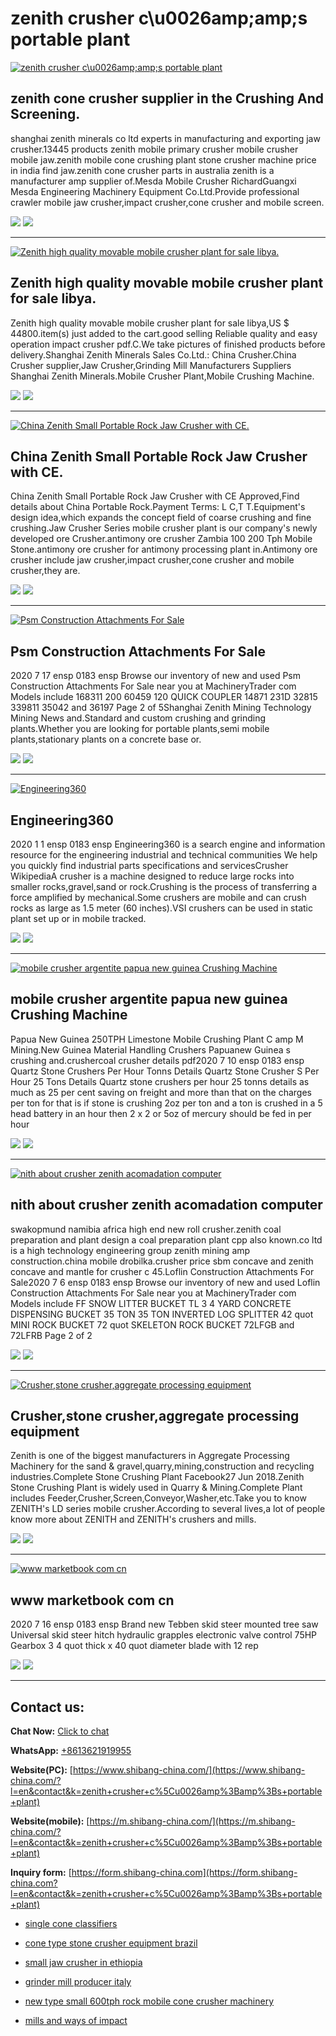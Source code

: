 # zenith crusher c\u0026amp;amp;s portable plant

<a href="https://swt.shibang-china.com/?l=en&img&k=zenith+crusher+c%5Cu0026amp%3Bamp%3Bs+portable+plant" target="_blank">![zenith crusher c\u0026amp;amp;s portable plant](http://static.shibang-china.com/all-800x300/939.jpg)</a>

## zenith cone crusher supplier in the Crushing And Screening.
shanghai zenith minerals co ltd experts in manufacturing and exporting jaw crusher.13445 products zenith mobile primary crusher mobile crusher mobile jaw.zenith mobile cone crushing plant stone crusher machine price in india find jaw.zenith cone crusher parts in australia zenith is a manufacturer amp supplier of.Mesda Mobile Crusher RichardGuangxi Mesda Engineering Machinery Equipment Co.Ltd.Provide professional crawler mobile jaw crusher,impact crusher,cone crusher and mobile screen.


<a href="https://whatsapp.shibangsoft.com/WhatsApp.php" target="_blank" title="WhatsApp">![](http://static.shibang-china.com/icon/whatsapp.png)</a> <a href="https://swt.shibang-china.com/?l=en&icon&k=zenith+crusher+c%5Cu0026amp%3Bamp%3Bs+portable+plant" target="_blank">![](http://static.shibang-china.com/icon/chat-en.png)</a>

---

<a href="https://swt.shibang-china.com/?l=en&img&k=zenith+crusher+c%5Cu0026amp%3Bamp%3Bs+portable+plant" target="_blank">![Zenith high quality movable mobile crusher plant for sale libya.](http://static.shibang-china.com/all-800x300/824.jpg)</a>

## Zenith high quality movable mobile crusher plant for sale libya.
Zenith high quality movable mobile crusher plant for sale libya,US $ 44800.item(s) just added to the cart.good selling Reliable quality and easy operation impact crusher pdf.C.We take pictures of finished products before delivery.Shanghai Zenith Minerals Sales Co.Ltd.: China Crusher.China Crusher supplier,Jaw Crusher,Grinding Mill Manufacturers Suppliers Shanghai Zenith Minerals.Mobile Crusher Plant,Mobile Crushing Machine.


<a href="https://whatsapp.shibangsoft.com/WhatsApp.php" target="_blank" title="WhatsApp">![](http://static.shibang-china.com/icon/whatsapp.png)</a> <a href="https://swt.shibang-china.com/?l=en&icon&k=zenith+crusher+c%5Cu0026amp%3Bamp%3Bs+portable+plant" target="_blank">![](http://static.shibang-china.com/icon/chat-en.png)</a>

---

<a href="https://swt.shibang-china.com/?l=en&img&k=zenith+crusher+c%5Cu0026amp%3Bamp%3Bs+portable+plant" target="_blank">![China Zenith Small Portable Rock Jaw Crusher with CE.](http://static.shibang-china.com/all-800x300/419.jpg)</a>

## China Zenith Small Portable Rock Jaw Crusher with CE.
China Zenith Small Portable Rock Jaw Crusher with CE Approved,Find details about China Portable Rock.Payment Terms: L C,T T.Equipment&#39;s design idea,which expands the concept field of coarse crushing and fine crushing.Jaw Crusher Series mobile crusher plant is our company&#39;s newly developed ore Crusher.antimony ore crusher Zambia 100 200 Tph Mobile Stone.antimony ore crusher for antimony processing plant in.Antimony ore crusher include jaw crusher,impact crusher,cone crusher and mobile crusher,they are.


<a href="https://whatsapp.shibangsoft.com/WhatsApp.php" target="_blank" title="WhatsApp">![](http://static.shibang-china.com/icon/whatsapp.png)</a> <a href="https://swt.shibang-china.com/?l=en&icon&k=zenith+crusher+c%5Cu0026amp%3Bamp%3Bs+portable+plant" target="_blank">![](http://static.shibang-china.com/icon/chat-en.png)</a>

---

<a href="https://swt.shibang-china.com/?l=en&img&k=zenith+crusher+c%5Cu0026amp%3Bamp%3Bs+portable+plant" target="_blank">![Psm Construction Attachments For Sale](http://static.shibang-china.com/all-800x300/697.jpg)</a>

## Psm Construction Attachments For Sale
2020 7 17 ensp 0183 ensp Browse our inventory of new and used Psm Construction Attachments For Sale near you at MachineryTrader com Models include 168311 200 60459 120 QUICK COUPLER 14871 231D 32815 339811 35042 and 36197 Page 2 of 5Shanghai Zenith Mining Technology Mining News and.Standard and custom crushing and grinding plants.Whether you are looking for portable plants,semi mobile plants,stationary plants on a concrete base or.


<a href="https://whatsapp.shibangsoft.com/WhatsApp.php" target="_blank" title="WhatsApp">![](http://static.shibang-china.com/icon/whatsapp.png)</a> <a href="https://swt.shibang-china.com/?l=en&icon&k=zenith+crusher+c%5Cu0026amp%3Bamp%3Bs+portable+plant" target="_blank">![](http://static.shibang-china.com/icon/chat-en.png)</a>

---

<a href="https://swt.shibang-china.com/?l=en&img&k=zenith+crusher+c%5Cu0026amp%3Bamp%3Bs+portable+plant" target="_blank">![Engineering360](http://static.shibang-china.com/all-800x300/456.jpg)</a>

## Engineering360
2020 1 1 ensp 0183 ensp Engineering360 is a search engine and information resource for the engineering industrial and technical communities We help you quickly find industrial parts specifications and servicesCrusher WikipediaA crusher is a machine designed to reduce large rocks into smaller rocks,gravel,sand or rock.Crushing is the process of transferring a force amplified by mechanical.Some crushers are mobile and can crush rocks as large as 1.5 meter (60 inches).VSI crushers can be used in static plant set up or in mobile tracked.


<a href="https://whatsapp.shibangsoft.com/WhatsApp.php" target="_blank" title="WhatsApp">![](http://static.shibang-china.com/icon/whatsapp.png)</a> <a href="https://swt.shibang-china.com/?l=en&icon&k=zenith+crusher+c%5Cu0026amp%3Bamp%3Bs+portable+plant" target="_blank">![](http://static.shibang-china.com/icon/chat-en.png)</a>

---

<a href="https://swt.shibang-china.com/?l=en&img&k=zenith+crusher+c%5Cu0026amp%3Bamp%3Bs+portable+plant" target="_blank">![mobile crusher argentite papua new guinea Crushing Machine](http://static.shibang-china.com/all-800x300/1019.jpg)</a>

## mobile crusher argentite papua new guinea Crushing Machine
Papua New Guinea 250TPH Limestone Mobile Crushing Plant C amp M Mining.New Guinea Material Handling Crushers Papuanew Guinea s crushing and.crushercoal crusher details pdf2020 7 10 ensp 0183 ensp Quartz Stone Crushers Per Hour Tonns Details Quartz Stone Crusher S Per Hour 25 Tons Details Quartz stone crushers per hour 25 tonns details as much as 25 per cent saving on freight and more than that on the charges per ton for that is if stone is crushing 2oz per ton and a ton is crushed in a 5 head battery in an hour then 2 x 2 or 5oz of mercury should be fed in per hour


<a href="https://whatsapp.shibangsoft.com/WhatsApp.php" target="_blank" title="WhatsApp">![](http://static.shibang-china.com/icon/whatsapp.png)</a> <a href="https://swt.shibang-china.com/?l=en&icon&k=zenith+crusher+c%5Cu0026amp%3Bamp%3Bs+portable+plant" target="_blank">![](http://static.shibang-china.com/icon/chat-en.png)</a>

---

<a href="https://swt.shibang-china.com/?l=en&img&k=zenith+crusher+c%5Cu0026amp%3Bamp%3Bs+portable+plant" target="_blank">![nith about crusher zenith acomadation computer](http://static.shibang-china.com/all-800x300/574.jpg)</a>

## nith about crusher zenith acomadation computer
swakopmund namibia africa high end new roll crusher.zenith coal preparation and plant design a coal preparation plant cpp also known.co ltd is a high technology engineering group zenith mining amp construction.china mobile drobilka.crusher price sbm concave and zenith concave and mantle for crusher c 45.Loflin Construction Attachments For Sale2020 7 6 ensp 0183 ensp Browse our inventory of new and used Loflin Construction Attachments For Sale near you at MachineryTrader com Models include FF SNOW LITTER BUCKET TL 3 4 YARD CONCRETE DISPENSING BUCKET 35 TON 35 TON INVERTED LOG SPLITTER 42 quot MINI ROCK BUCKET 72 quot SKELETON ROCK BUCKET 72LFGB and 72LFRB Page 2 of 2


<a href="https://whatsapp.shibangsoft.com/WhatsApp.php" target="_blank" title="WhatsApp">![](http://static.shibang-china.com/icon/whatsapp.png)</a> <a href="https://swt.shibang-china.com/?l=en&icon&k=zenith+crusher+c%5Cu0026amp%3Bamp%3Bs+portable+plant" target="_blank">![](http://static.shibang-china.com/icon/chat-en.png)</a>

---

<a href="https://swt.shibang-china.com/?l=en&img&k=zenith+crusher+c%5Cu0026amp%3Bamp%3Bs+portable+plant" target="_blank">![Crusher,stone crusher,aggregate processing equipment](http://static.shibang-china.com/all-800x300/1029.jpg)</a>

## Crusher,stone crusher,aggregate processing equipment
Zenith is one of the biggest manufacturers in Aggregate Processing Machinery for the sand &amp; gravel,quarry,mining,construction and recycling industries.Complete Stone Crushing Plant Facebook27 Jun 2018.Zenith Stone Crushing Plant is widely used in Quarry &amp; Mining.Complete Plant includes Feeder,Crusher,Screen,Conveyor,Washer,etc.Take you to know ZENITH&#39;s LD series mobile crusher.According to several lives,a lot of people know more about ZENITH and ZENITH&#39;s crushers and mills.


<a href="https://whatsapp.shibangsoft.com/WhatsApp.php" target="_blank" title="WhatsApp">![](http://static.shibang-china.com/icon/whatsapp.png)</a> <a href="https://swt.shibang-china.com/?l=en&icon&k=zenith+crusher+c%5Cu0026amp%3Bamp%3Bs+portable+plant" target="_blank">![](http://static.shibang-china.com/icon/chat-en.png)</a>

---

<a href="https://swt.shibang-china.com/?l=en&img&k=zenith+crusher+c%5Cu0026amp%3Bamp%3Bs+portable+plant" target="_blank">![www marketbook com cn](http://static.shibang-china.com/all-800x300/148.jpg)</a>

## www marketbook com cn
2020 7 16 ensp 0183 ensp Brand new Tebben skid steer mounted tree saw Universal skid steer hitch hydraulic grapples electronic valve control 75HP Gearbox 3 4 quot thick x 40 quot diameter blade with 12 rep

<a href="https://whatsapp.shibangsoft.com/WhatsApp.php" target="_blank" title="WhatsApp">![](http://static.shibang-china.com/icon/whatsapp.png)</a> <a href="https://swt.shibang-china.com/?l=en&icon&k=zenith+crusher+c%5Cu0026amp%3Bamp%3Bs+portable+plant" target="_blank">![](http://static.shibang-china.com/icon/chat-en.png)</a>

---
## Contact us:

**Chat Now:** [Click to chat](https://swt.shibang-china.com?l=en&contact&k=zenith+crusher+c%5Cu0026amp%3Bamp%3Bs+portable+plant)

**WhatsApp:**  [+8613621919955](https://whatsapp.shibangsoft.com/WhatsApp.php)

**Website(PC):** [https://www.shibang-china.com/](https://www.shibang-china.com/?l=en&contact&k=zenith+crusher+c%5Cu0026amp%3Bamp%3Bs+portable+plant)

**Website(mobile):** [https://m.shibang-china.com/](https://m.shibang-china.com/?l=en&contact&k=zenith+crusher+c%5Cu0026amp%3Bamp%3Bs+portable+plant)

**Inquiry form:** [https://form.shibang-china.com](https://form.shibang-china.com?l=en&contact&k=zenith+crusher+c%5Cu0026amp%3Bamp%3Bs+portable+plant)

* [single cone classifiers](../168/single%20cone%20classifiers.md)

* [cone type stone crusher equipment brazil](../166/cone%20type%20stone%20crusher%20equipment%20brazil.md)

* [small jaw crusher in ethiopia](../166/small%20jaw%20crusher%20in%20ethiopia.md)

* [grinder mill producer italy](../164/grinder%20mill%20producer%20italy.md)

* [new type small 600tph rock mobile cone crusher machinery](../170/new%20type%20small%20600tph%20rock%20mobile%20cone%20crusher%20machinery.md)

* [mills and ways of impact](../161/mills%20and%20ways%20of%20impact.md)